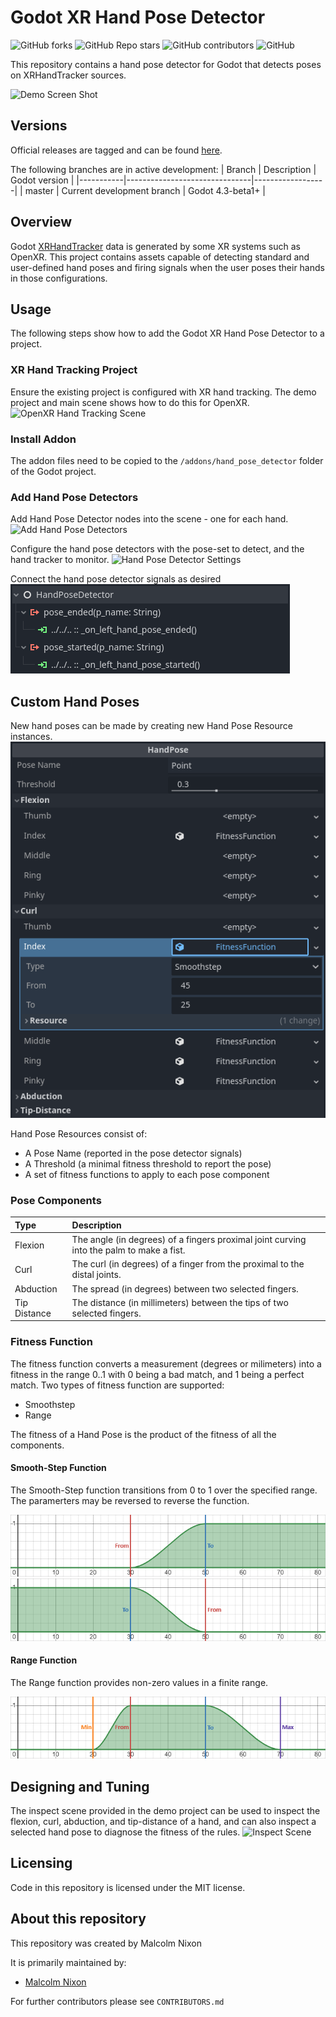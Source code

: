 # Godot XR Hand Pose Detector

![GitHub forks](https://img.shields.io/github/forks/Malcolmnixon/GodotXRHandPoseDetector?style=plastic)
![GitHub Repo stars](https://img.shields.io/github/stars/Malcolmnixon/GodotXRHandPoseDetector?style=plastic)
![GitHub contributors](https://img.shields.io/github/contributors/Malcolmnixon/GodotXRHandPoseDetector?style=plastic)
![GitHub](https://img.shields.io/github/license/Malcolmnixon/GodotXRHandPoseDetector?style=plastic)

This repository contains a hand pose detector for Godot that detects poses on XRHandTracker sources.

![Demo Screen Shot](/docs/demo_screen_shot.png)

## Versions

Official releases are tagged and can be found [here](https://github.com/Malcolmnixon/GodotXRAxisStudioTracker/releases).

The following branches are in active development:
|  Branch   |  Description                  |  Godot version   |
|-----------|-------------------------------|------------------|
|  master   | Current development branch    |  Godot 4.3-beta1+ |

## Overview

Godot [XRHandTracker](https://docs.godotengine.org/en/latest/classes/class_xrhandtracker.html) data is generated by some XR systems such as OpenXR. This project contains assets capable of detecting standard and user-defined hand poses and firing signals when the user poses their hands in those configurations.

## Usage

The following steps show how to add the Godot XR Hand Pose Detector to a project.

### XR Hand Tracking Project

Ensure the existing project is configured with XR hand tracking. The demo project and main scene shows how to do this for OpenXR.
![OpenXR Hand Tracking Scene](/docs/basic_hand_tracking_scene.png)

### Install Addon

The addon files need to be copied to the `/addons/hand_pose_detector` folder of the Godot project.

### Add Hand Pose Detectors

Add Hand Pose Detector nodes into the scene - one for each hand.
![Add Hand Pose Detectors](/docs/add_hand_pose_detectors.png)

Configure the hand pose detectors with the pose-set to detect, and the hand tracker to monitor.
![Hand Pose Detector Settings](/docs/hand_pose_detector_settings.png)

Connect the hand pose detector signals as desired
![Hand Pose Detector Signals](/docs/hand_pose_detector_signals.png)

## Custom Hand Poses

New hand poses can be made by creating new Hand Pose Resource instances.
![Hand Pose Resource](/docs/hand_pose_resource.png)

Hand Pose Resources consist of:
* A Pose Name (reported in the pose detector signals)
* A Threshold (a minimal fitness threshold to report the pose)
* A set of fitness functions to apply to each pose component

### Pose Components

| Type | Description |
| :--- | :---------- |
| Flexion | The angle (in degrees) of a fingers proximal joint curving into the palm to make a fist. |
| Curl | The curl (in degrees) of a finger from the proximal to the distal joints. |
| Abduction | The spread (in degrees) between two selected fingers. |
| Tip Distance | The distance (in millimeters) between the tips of two selected fingers. |

### Fitness Function

The fitness function converts a measurement (degrees or milimeters) into a fitness in the range 0..1 with 0 being a bad match, and 1 being a perfect match. Two types of fitness function are supported:
* Smoothstep
* Range

The fitness of a Hand Pose is the product of the fitness of all the components.

#### Smooth-Step Function

The Smooth-Step function transitions from 0 to 1 over the specified range. The paramerters may be reversed to reverse the function.

![SmoothStep Positive](/docs/smootstep_positive.png)
![SmoothStep Negative](/docs/smootstep_negative.png)

#### Range Function

The Range function provides non-zero values in a finite range.

![Fitness Transform](/docs/range_function.png)


## Designing and Tuning

The inspect scene provided in the demo project can be used to inspect the flexion, curl, abduction, and tip-distance of a hand, and can also inspect a selected hand pose to diagnose the fitness of the rules.
![Inspect Scene](/docs/inspect_scene.png)

## Licensing

Code in this repository is licensed under the MIT license.

## About this repository

This repository was created by Malcolm Nixon

It is primarily maintained by:
- [Malcolm Nixon](https://github.com/Malcolmnixon/)

For further contributors please see `CONTRIBUTORS.md`
